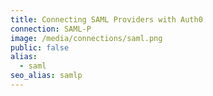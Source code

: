 ```yaml
---
title: Connecting SAML Providers with Auth0
connection: SAML-P
image: /media/connections/saml.png
public: false
alias:
  - saml
seo_alias: samlp
---
```

